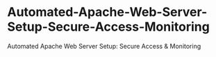 # Automated-Apache-Web-Server-Setup-Secure-Access-Monitoring
Automated Apache Web Server Setup: Secure Access &amp; Monitoring
